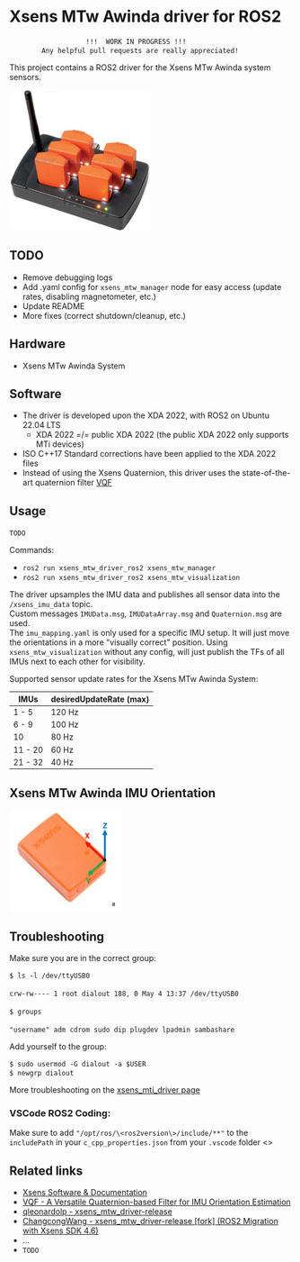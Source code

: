 # Xsens MTw Awinda driver for ROS2
```
                   !!!  WORK IN PROGRESS !!!
        Any helpful pull requests are really appreciated!
```
This project contains a ROS2 driver for the Xsens MTw Awinda system sensors.

<img src="./xsens_mtw_awinda_system.jpg" alt="Image Description" width="250" height="250">


## TODO

- Remove debugging logs
- Add .yaml config for `xsens_mtw_manager` node for easy access (update rates, disabling magnetometer, etc.)
- Update README
- More fixes (correct shutdown/cleanup, etc.)


## Hardware

- Xsens MTw Awinda System


## Software

- The driver is developed upon the XDA 2022, with ROS2 on Ubuntu 22.04 LTS
    - XDA 2022 =/= public XDA 2022 (the public XDA 2022 only supports MTi devices)
- ISO C++17 Standard corrections have been applied to the XDA 2022 files
- Instead of using the Xsens Quaternion, this driver uses the state-of-the-art quaternion filter [VQF](https://doi.org/10.1016/j.inffus.2022.10.014)


## Usage

`TODO`

Commands:

- `ros2 run xsens_mtw_driver_ros2 xsens_mtw_manager`
- `ros2 run xsens_mtw_driver_ros2 xsens_mtw_visualization`


The driver upsamples the IMU data and publishes all sensor data into the `/xsens_imu_data` topic. \
Custom messages `IMUData.msg`, `IMUDataArray.msg` and `Quaternion.msg` are used. \
The `imu_mapping.yaml` is only used for a specific IMU setup. It will just move the orientations in a more "visually correct" position. Using `xsens_mtw_visualization` without any config, will just publish the TFs of all IMUs next to each other for visibility.

Supported sensor update rates for the Xsens MTw Awinda System:

|    IMUs  | desiredUpdateRate (max) |
|----------|-------------------------|
|   1 - 5  |           120 Hz        |
|   6 - 9  |           100 Hz        |
|      10  |            80 Hz        |
| 11 - 20  |            60 Hz        |
| 21 - 32  |            40 Hz        |

## Xsens MTw Awinda IMU Orientation

<img src="./xsens_mtw_awinda_imu.png" alt="Image Description" width="200" height="180">


## Troubleshooting

Make sure you are in the correct group:

```
$ ls -l /dev/ttyUSB0

crw-rw---- 1 root dialout 188, 0 May 4 13:37 /dev/ttyUSB0

$ groups

"username" adm cdrom sudo dip plugdev lpadmin sambashare
```

Add yourself to the group: 
```
$ sudo usermod -G dialout -a $USER
$ newgrp dialout
```

More troubleshooting on the [xsens_mti_driver page](http://wiki.ros.org/xsens_mti_driver)

### VSCode ROS2 Coding:

Make sure to add `"/opt/ros/\<ros2version\>/include/**"` to the `includePath` in your `c_cpp_properties.json` from your `.vscode` folder
<>

## Related links

- [Xsens Software & Documentation](https://www.movella.com/support/software-documentation)
- [VQF - A Versatile Quaternion-based Filter for IMU Orientation Estimation](https://vqf.readthedocs.io/)
- [qleonardolp - xsens_mtw_driver-release](https://github.com/qleonardolp/xsens_mtw_driver-release)
- [ChangcongWang - xsens_mtw_driver-release [fork] (ROS2 Migration with Xsens SDK 4.6)](https://github.com/ChangcongWang/xsens_mtw_driver-release)
- ...
- `TODO`